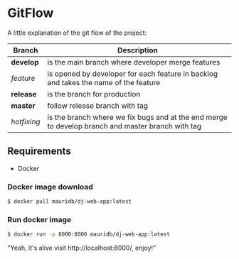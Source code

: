 # GitFlow
A little explanation of the git flow of the project:

|Branch|Description
|-----|------------
|**develop**| is the main branch where developer merge features
|*feature*| is opened by developer for each feature in backlog and takes the name of the feature
|**release**| is the branch for production
|**master** | follow release branch with tag
|*hotfixing*| is the branch where we fix bugs and at the end merge to develop branch and master branch with tag


## Requirements
- Docker

### Docker image download
```bash
$ docker pull mauridb/dj-web-app:latest
```

### Run docker image
```bash
$ docker run -p 8000:8000 mauridb/dj-web-app:latest 
```


"Yeah, it's alive visit http://localhost:8000/, enjoy!"